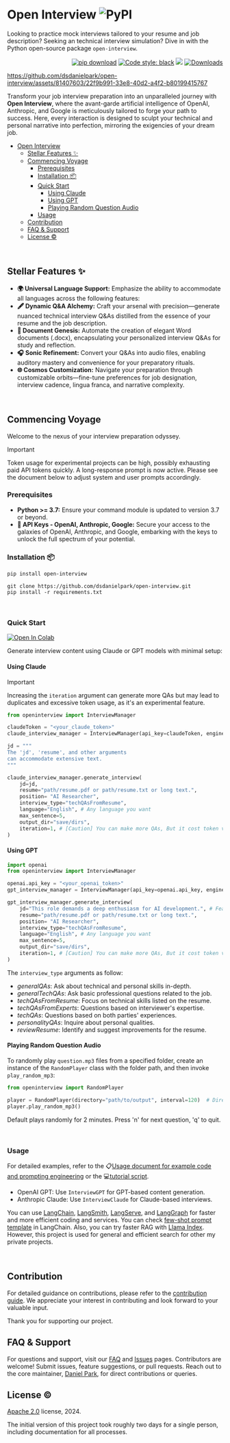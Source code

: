 # Open Interview <img alt="PyPI" src="https://img.shields.io/pypi/v/open-interview?color=black">

Looking to practice mock interviews tailored to your resume and job description? Seeking an technical interview simulation? 
Dive in with the Python open-source package `open-interview`. 




<p align="right">
  <a href="https://github.com/dsdanielpark/open-interview"><img alt="pip download" src="https://img.shields.io/badge/pip_install-open_interview-black"></a> 
  <a href="https://github.com/psf/black"><img alt="Code style: black" src="https://img.shields.io/badge/code%20style-black-000000.svg"></a>
  <a href="https://hits.seeyoufarm.com"><img src="https://hits.seeyoufarm.com/api/count/incr/badge.svg?url=https%3A%2F%2Fgithub.com%2Fdsdanielpark%2Fopen-interview%2F&count_bg=%23000000&title_bg=%23555555&icon=&icon_color=%23E7E7E7&title=hits&edge_flat=false"/></a>
  <a href="https://img.shields.io/pepy/dt/open-interview?logoColor=black"><img alt="Downloads" src="https://pepy.tech/badge/open-interview"></a>
  <!-- <a href="https://github.com/dsdanielpark/Gemini-API/stargazers"><img src="https://img.shields.io/github/stars/dsdanielpark/Gemini-API?style=social"></a> -->
</p>


https://github.com/dsdanielpark/open-interview/assets/81407603/22f9b991-33e8-40d2-a4f2-b80199415767




Transform your job interview preparation into an unparalleled journey with **Open Interview**, where the avant-garde artificial intelligence of OpenAI, Anthropic, and Google is meticulously tailored to forge your path to success. Here, every interaction is designed to sculpt your technical and personal narrative into perfection, mirroring the exigencies of your dream job.



- [Open Interview ](#open-interview-)
  - [Stellar Features ✨](#stellar-features-)
  - [Commencing Voyage](#commencing-voyage)
    - [Prerequisites](#prerequisites)
    - [Installation 📦](#installation-)
    - [Quick Start](#quick-start)
      - [Using Claude](#using-claude)
      - [Using GPT](#using-gpt)
      - [Playing Random Question Audio](#playing-random-question-audio)
    - [Usage](#usage)
  - [Contribution](#contribution)
  - [FAQ \& Support](#faq--support)
  - [License ©️](#license-️)


<br>

## Stellar Features ✨
- **🌍 Universal Language Support:** Emphasize the ability to accommodate all languages across the following features:
- **🖋️ Dynamic Q&A Alchemy:** Craft your arsenal with precision—generate nuanced technical interview Q&As distilled from the essence of your resume and the job description.
- **📖 Document Genesis:** Automate the creation of elegant Word documents (.docx), encapsulating your personalized interview Q&As for study and reflection.
- **🎧 Sonic Refinement:** Convert your Q&As into audio files, enabling auditory mastery and convenience for your preparatory rituals.
- **🌐 Cosmos Customization:** Navigate your preparation through customizable orbits—fine-tune preferences for job designation, interview cadence, lingua franca, and narrative complexity.

<br>

## Commencing Voyage
Welcome to the nexus of your interview preparation odyssey.

> [!IMPORTANT] 
> Token usage for experimental projects can be high, possibly exhausting paid API tokens quickly. A long-response prompt is now active. Please see the document below to adjust system and user prompts accordingly.


### Prerequisites

- **Python >= 3.7:** Ensure your command module is updated to version 3.7 or beyond.
- **🔑 API Keys - OpenAI, Anthropic, Google:** Secure your access to the galaxies of OpenAI, Anthropic, and Google, embarking with the keys to unlock the full spectrum of your potential. 




### Installation 📦

```bash
pip install open-interview
```
```
git clone https://github.com/dsdanielpark/open-interview.git
pip install -r requirements.txt
```

<br>


### Quick Start   

[![Open In Colab](https://colab.research.google.com/assets/colab-badge.svg)](https://colab.research.google.com/drive/1NWCwuunRRR2C2b0vmYk6Tm-JxV4yzSt9#scrollTo=bebO3UiGbIaD) 





Generate interview content using Claude or GPT models with minimal setup:

#### Using Claude

> [!IMPORTANT] 
> Increasing the `iteration` argument can generate more QAs but may lead to duplicates and excessive token usage, as it's an experimental feature.


```python
from openinterview import InterviewManager

claudeToken = "<your_claude_token>"
claude_interview_manager = InterviewManager(api_key=claudeToken, engine="Claude")

jd = """
The 'jd', 'resume', and other arguments
can accommodate extensive text.
"""

claude_interview_manager.generate_interview(
    jd=jd,
    resume="path/resume.pdf or path/resume.txt or long text.",
    position= "AI Researcher",
    interview_type="techQAsFromResume",
    language="English", # Any language you want
    max_sentence=5,
    output_dir="save/dirs",
    iteration=1, # [Caution] You can make more QAs, But it cost token very fastly.
)
```

#### Using GPT

```python
import openai
from openinterview import InterviewManager

openai.api_key = "<your_openai_token>"
gpt_interview_manager = InterviewManager(api_key=openai.api_key, engine="GPT")

gpt_interview_manager.generate_interview(
    jd="This role demands a deep enthusiasm for AI development.", # Feasible for long text
    resume="path/resume.pdf or path/resume.txt or long text.",
    position= "AI Researcher",
    interview_type="techQAsFromResume",
    language="English", # Any language you want
    max_sentence=5,
    output_dir="save/dirs",
    iteration=1, # [Caution] You can make more QAs, But it cost token very fastly.
)
```



The `interview_type` arguments as follow:
  - *generalQAs*: Ask about technical and personal skills in-depth.
  - *generalTechQAs*: Ask basic professional questions related to the job.
  - *techQAsFromResume*: Focus on technical skills listed on the resume.
  - *techQAsFromExperts*: Questions based on interviewer's expertise.
  - *techQAs*: Questions based on both parties' experiences.
  - *personalityQAs*: Inquire about personal qualities.
  - *reviewResume*: Identify and suggest improvements for the resume.


#### Playing Random Question Audio

To randomly play `question.mp3` files from a specified folder, create an instance of the `RandomPlayer` class with the folder path, and then invoke `play_random_mp3`:

```python
from openinterview import RandomPlayer

player = RandomPlayer(directory="path/to/output", interval=120)  # Directory containing question.mp3 files
player.play_random_mp3()
```
Default plays randomly for 2 minutes. Press 'n' for next question, 'q' to quit.

<br>

### Usage

For detailed examples, refer to the 📋[Usage document for example code and prompting engineering](https://github.com/dsdanielpark/open-interview/blob/main/docs/usage.md) or the 💻[tutorial script](https://github.com/dsdanielpark/open-interview/blob/main/script/example.ipynb).

- OpenAI GPT: Use `InterviewGPT` for GPT-based content generation.
- Anthropic Claude: Use `InterviewClaude` for Claude-based interviews.

You can use [LangChain](https://python.langchain.com/docs/get_started), [LangSmith](https://python.langchain.com/docs/langsmith/), [LangServe](https://python.langchain.com/docs/langserve), and [LangGraph](https://python.langchain.com/docs/langgraph) for faster and more efficient coding and services. You can check [few-shot prompt template](https://python.langchain.com/docs/modules/model_io/prompts/few_shot_examples) in LangChain. Also, you can try faster RAG with [Llama Index](https://www.llamaindex.ai/). However, this project is used for general and efficient search for other my private projects.

<br>

## Contribution
For detailed guidance on contributions, please refer to the [contribution guide](https://github.com/dsdanielpark/open-interview/blob/main/docs/contributions.md). We appreciate your interest in contributing and look forward to your valuable input. 

Thank you for supporting our project.

## FAQ & Support

For questions and support, visit our [FAQ](https://github.com/dsdanielpark/open-interview/blob/main/documents/faq.md) and [Issues](https://github.com/dsdanielpark/open-interview/issues) pages. Contributors are welcome! Submit issues, feature suggestions, or pull requests.
Reach out to the core maintainer, [Daniel Park](https://github.com/DSDanielPark), for direct contributions or queries.


## License ©️ 
[Apache 2.0](https://opensource.org/license/apache-2-0) license, 2024. 

The initial version of this project took roughly two days for a single person, including documentation for all processes.


